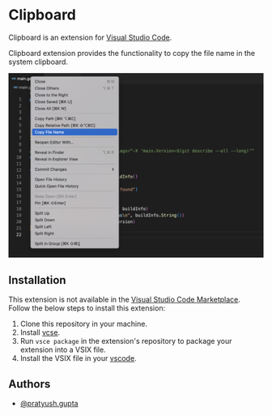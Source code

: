 # Clipboard

Clipboard is an extension for [Visual Studio Code](https://code.visualstudio.com).

Clipboard extension provides the functionality to copy the file name in the system clipboard.

![copyFileNameCommand](images/copyFileNameCommand2.png)

## Installation

This extension is not available in the [Visual Studio Code Marketplace](https://marketplace.visualstudio.com/vscode). Follow the below steps to install this extension:

1. Clone this repository in your machine.
2. Install [vcse](https://github.com/microsoft/vscode-vsce).
3. Run `vsce package` in the extension's repository to package your extension into a VSIX file.
4. Install the VSIX file in your [vscode](https://code.visualstudio.com/docs/editor/extension-marketplace#_install-from-a-vsix).

## Authors

- [@pratyush.gupta](https://github.com/pratyush05)
